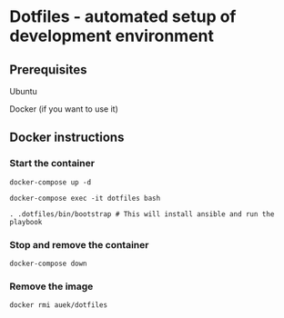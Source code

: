 # Dotfiles - automated setup of development environment

## Prerequisites
Ubuntu

Docker (if you want to use it)

## Docker instructions

### Start the container

`docker-compose up -d`

`docker-compose exec -it dotfiles bash`

`. .dotfiles/bin/bootstrap # This will install ansible and run the playbook`

### Stop and remove the container
`docker-compose down`

### Remove the image
`docker rmi auek/dotfiles`



